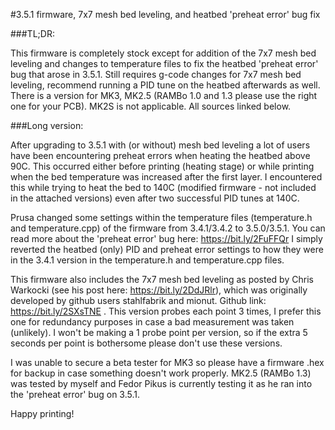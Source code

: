 #3.5.1 firmware, 7x7 mesh bed leveling, and heatbed 'preheat error' bug fix

###TL;DR: 

This firmware is completely stock except for addition of the 7x7 mesh bed leveling and changes to temperature files to fix the heatbed 'preheat error' bug that arose in 3.5.1.  Still requires g-code changes for 7x7 mesh bed leveling, recommend running a PID tune on the heatbed afterwards as well.  There is a version for MK3, MK2.5 (RAMBo 1.0 and 1.3 please use the right one for your PCB).  MK2S is not applicable. All sources linked below.

###Long version:  

After upgrading to 3.5.1 with (or without) mesh bed leveling a lot of users have been encountering preheat errors when heating the heatbed above 90C.  This occurred either before printing (heating stage) or while printing when the bed temperature was increased after the first layer.  I encountered this while trying to heat the bed to 140C (modified firmware - not included in the attached versions) even after two successful PID tunes at 140C.

Prusa changed some settings within the temperature files (temperature.h and temperature.cpp) of the firmware from 3.4.1/3.4.2 to 3.5.0/3.5.1.  You can read more about the 'preheat error' bug here:  https://bit.ly/2FuFFQr  I simply reverted the heatbed (only) PID and preheat error settings to how they were in the 3.4.1 version in the temperature.h and temperature.cpp files. 

This firmware also includes the 7x7 mesh bed leveling as posted by Chris Warkocki (see his post here: https://bit.ly/2DdJRlr), which was originally developed by github users stahlfabrik and mionut.  Github link: https://bit.ly/2SXsTNE . This version probes each point 3 times, I prefer this one for redundancy purposes in case a bad measurement was taken (unlikely).  I won't be making a 1 probe point per version, so if the extra 5 seconds per point is bothersome please don't use these versions. 

I was unable to secure a beta tester for MK3 so please have a firmware .hex for backup in case something doesn't work properly.  MK2.5 (RAMBo 1.3) was tested by myself and Fedor Pikus is currently testing it as he ran into the 'preheat error' bug on 3.5.1. 

Happy printing!
